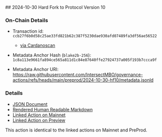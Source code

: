 ## 2024-10-30 Hard Fork to Protocol Version 10

### On-Chain Details

- Transaction id: `ccb27f6b0d58c25ae33fd821b62c387f5230dae930afd07489fa3df56ae56522`
  - [via Cardanoscan](https://preprod.cardanoscan.io/govAction/gov_action1eje876cdtrp94celmqsmvtpc0afrpkhfxzhaqayflg7l26h9v53qqnjsjww?tab=action) 

- Metadata Anchor Hash (`blake2b-256`): `1c8a113e9661fa894ce565a811d1c84e87640ffe27924737a005f193b7ccca9f`
- Metadata Anchor URI: <https://raw.githubusercontent.com/IntersectMBO/governance-actions/refs/heads/main/preprod/2024-10-30-hf10/metadata.jsonld>

### Details

- [JSON Document](./metadata.jsonld)
- [Rendered Human Readable Markdown](./metadata.jsonld.md)
- [Linked Action on Mainnet](../../mainnet/2024-10-30-hf10/README.md)
- [Linked Action on Preview](../../preview/2024-10-30-hf10/README.md)

This action is identical to the linked actions on Mainnet and PreProd.
